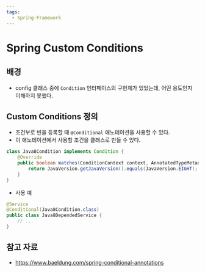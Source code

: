 ```yaml
---
tags:
  - Spring-Framework
---
```

# Spring Custom Conditions

## 배경

- config 클래스 중에 `Condition` 인터페이스의 구현체가 있었는데, 어떤 용도인지 이해하지 못했다.

## Custom Conditions 정의

- 조건부로 빈을 등록할 때 `@Conditional` 애노테이션을 사용할 수 있다. 
- 이 애노테이션에서 사용할 조건을 클래스로 만들 수 있다.

```java
class Java8Condition implements Condition {
    @Override
    public boolean matches(ConditionContext context, AnnotatedTypeMetadata metadata) {
        return JavaVersion.getJavaVersion().equals(JavaVersion.EIGHT);
    }
}
```

- 사용 예

```java
@Service
@Conditional(Java8Condition.class)
public class Java8DependedService {
    // ...
}
```

## 참고 자료

- https://www.baeldung.com/spring-conditional-annotations
